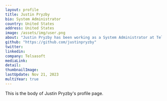 ```yaml
---
layout: profile
title: Justin Pryzby
bio: System Administrator
country: United States
address: United States
image: /assets/img/user.png
about: "Justin Pryzby has been working as a System Administrator at Telsasoft for 6 years. Telsasoft is part of the Telecommunications industry, and located in Minnesota, United States."
github: "https://github.com/justinpryzby"
twitter: 
linkedin: 
company: Telsasoft
mediaLink:
detail:
thumbnailImage:
lastUpdate: Nov 21, 2023
multiYear: true
---
```


This is the body of Justin Pryzby's profile page.
